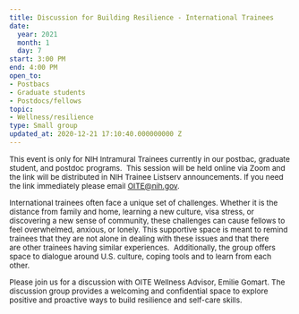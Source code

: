```yaml
---
title: Discussion for Building Resilience - International Trainees
date:
  year: 2021
  month: 1
  day: 7
start: 3:00 PM
end: 4:00 PM
open_to:
- Postbacs
- Graduate students
- Postdocs/fellows
topic:
- Wellness/resilience
type: Small group
updated_at: 2020-12-21 17:10:40.000000000 Z
---
```

<span style="font-size: 10pt;">This event is only for NIH Intramural
Trainees currently in our postbac, graduate student, and postdoc
programs.  This session will be held online via Zoom and the link will
be distributed in NIH Trainee Listserv announcements. If you need the
link immediately please email OITE@nih.gov. </span>

<span style="font-size: 10pt;">International trainees often face a
unique set of challenges. Whether it is the distance from family and
home, learning a new culture, visa stress, or discovering a new sense of
community, these challenges can cause fellows to feel overwhelmed,
anxious, or lonely. This supportive space is meant to remind trainees
that they are not alone in dealing with these issues and that there
are other trainees having similar experiences.  Additionally, the
group offers space to dialogue around U.S. culture, coping tools and to
learn from each other. </span>

<span style="font-size: 10pt;">Please join us for a discussion with OITE
Wellness Advisor, Emilie Gomart. The discussion group provides a
welcoming and confidential space to explore positive and proactive ways
to build resilience and self-care skills.</span>

